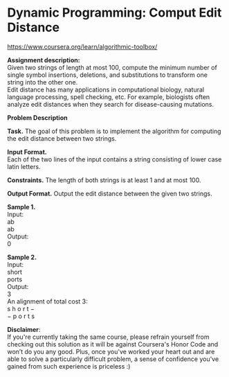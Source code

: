 # Dynamic Programming: Comput Edit Distance
https://www.coursera.org/learn/algorithmic-toolbox/

__Assignment description:__
<br/>
Given two strings of length at most 100, compute the minimum number of single symbol insertions, deletions, and substitutions to transform one string into the other one.
<br/>
Edit distance has many applications in computational biology, natural language processing, spell checking, etc. For example, biologists often analyze edit distances when they search for disease-causing mutations.
<br/>

__Problem Description__
<br/>

__Task.__ The goal of this problem is to implement the algorithm for computing the edit distance between two
strings.
<br/>

__Input Format.__
<br/>
Each of the two lines of the input contains a string consisting of lower case latin letters.
<br/>

__Constraints.__
The length of both strings is at least 1 and at most 100.
<br/>

__Output Format.__
Output the edit distance between the given two strings.
<br/>

__Sample 1.__
<br/>
Input:
<br/>
ab
<br/>
ab
<br/>
Output:
<br/>
0
<br/>

__Sample 2.__
<br/>
Input:
<br/>
short
<br/>
ports
<br/>
Output:
<br/>
3
<br/>
An alignment of total cost 3:
<br/>
s h o r t −
<br/>
− p o r t s
<br/>

__Disclaimer__: 
<br/>
If you're currently taking the same course, please refrain yourself from checking out this solution as it will be against Coursera's Honor Code and won’t do you any good. Plus, once you've worked your heart out and are able to solve a particularly difficult problem, a sense of confidence you've gained from such experience is priceless :)
